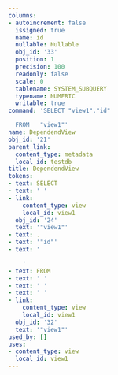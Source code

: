 ```yaml
---
columns:
- autoincrement: false
  issigned: true
  name: id
  nullable: Nullable
  obj_id: '33'
  position: 1
  precision: 100
  readonly: false
  scale: 0
  tablename: SYSTEM_SUBQUERY
  typename: NUMERIC
  writable: true
command: 'SELECT "view1"."id"

  FROM   "view1"'
name: DependendView
obj_id: '21'
parent_link:
  content_type: metadata
  local_id: testdb
title: DependendView
tokens:
- text: SELECT
- text: ' '
- link:
    content_type: view
    local_id: view1
  obj_id: '24'
  text: '"view1"'
- text: .
- text: '"id"'
- text: '

    '
- text: FROM
- text: ' '
- text: ' '
- text: ' '
- link:
    content_type: view
    local_id: view1
  obj_id: '32'
  text: '"view1"'
used_by: []
uses:
- content_type: view
  local_id: view1
---
```

